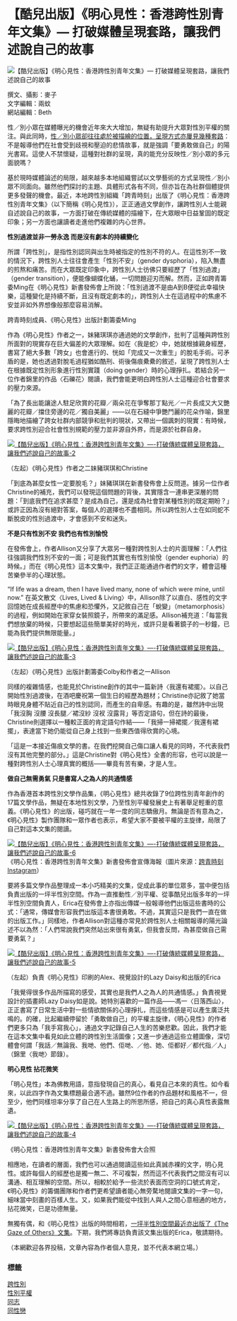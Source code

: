 # 【酷兒出版】《明心見性：香港跨性別青年文集》— 打破媒體呈現套路，讓我們述說自己的故事

![【酷兒出版】《明心見性：香港跨性別青年文集》— 打破媒體呈現套路，讓我們述說自己的故事](https://www.inmediahk.net/files/styles/w775/public/column_images/%E3%80%90%E9%85%B7%E5%85%92%E5%87%BA%E7%89%88%E3%80%91%E3%80%8A%E6%98%8E%E5%BF%83%E8%A6%8B%E6%80%A7%EF%BC%9A%E9%A6%99%E6%B8%AF%E8%B7%A8%E6%80%A7%E5%88%A5%E9%9D%92%E5%B9%B4%E6%96%87%E9%9B%86%E3%80%8B%E2%80%94%E2%80%94%E6%89%93%E7%A0%B4%E5%82%B3%E7%B5%B1%E5%AA%92%E9%AB%94%E5%91%88%E7%8F%BE%E5%A5%97%E8%B7%AF%EF%BC%8C%E8%AE%93%E6%88%91%E5%80%91%E8%BF%B0%E8%AA%AA%E8%87%AA%E5%B7%B1%E7%9A%84%E6%95%85%E4%BA%8B-1.jpg?itok=kUEsilh5)

撰文、攝影：麥子  
文字編輯：兩蚊  
網站編輯：Beth  

性／別小眾在媒體曝光的機會近年來大大增加，無疑有助提升大眾對性別平權的關注。與此同時，[性／別小眾卻往往處於被描繪的位置，呈現方式亦屢見幾種套路](https://gdottv.com/main/archives/27331)：不是報導他們在社會受到歧視和壓迫的悲情故事，就是強調「要勇敢做自己」的陽光書寫。這使人不禁懷疑，這種對社群的呈現，真的能充分反映性／別小眾的多元面貌嗎？

基於現時媒體論述的局限，越來越多本地組織嘗試以文學藝術的方式呈現性／別小眾不同面向。雖然他們探討的主題、具體形式各有不同，但亦旨在為社群個體提供更多發聲的機會。最近，本地跨性別組織「跨青時刻」出版了《明心見性：香港跨性別青年文集》（以下簡稱《明心見性》），正正通過文學創作，讓跨性別人士能親自述說自己的故事，一方面打破在傳統媒體的描繪下，在大眾眼中日益鞏固的既定印象；另一方面也讓讀者走進他們複雜的内心世界。

**性別過渡並非一勞永逸 而是沒有劇本的持續變化**

所謂「跨性別」，是指性別認同與出生時被指定的性別不符的人。在這性別不一致的情況下，跨性別人士往往會產生「性別不安」（gender dysphoria），陷入無盡的煎熬和痛苦。而在大眾既定印象中，跨性別人士彷佛只要經歷了「性別過渡」（gender transition），便能像蝴蝶化蛹，一切問題迎刃而解。然而，正如跨青籌委Ming在《明心見性》新書發佈會上所說：「性別過渡不是由A到B便從此幸福快樂，這種變化是持續不斷，且沒有既定劇本的」，跨性別人士在這過程中的焦慮不安並非如外界想像般那麼容易消解。

跨青時刻成員、《明心見性》出版計劃籌委Ming

作為《明心見性》作者之一，妹豬琪琪亦通過她的文學創作，批判了這種與跨性別所面對的現實存在巨大偏差的大眾理解。如在〈我是蛇〉中，她就根據親身經歷，書寫了絕大多數「跨女」也會進行的、恍如「完成又一次重生」的脫毛手術。可矛盾的是，她也透過對脫毛過程猶如酷刑、術後傷痕纍纍的敘述，呈現了跨性別人士在根據既定性別形象進行性別實踐（doing gender）時的心理掙扎。若結合另一位作者錦里的作品〈石礫花〉閱讀，我們會能更明白跨性別人士這種迎合社會要求的壓力來源。

「為了長出能讓途人駐足欣賞的花瓣／兩朵花在爭奪那丁點光／一片長成又大又艷麗的花瓣／擋住旁邊的花／獨自美麗」——以在石縫中爭艷鬥麗的花朵作喻，錦里隱晦地描繪了跨女社群内部競爭和批判的現狀，又帶出一個諷刺的現實：有時候，要求跨性別迎合社會性別規範的壓力並非源自外界，而是源於社群自身。

[![【酷兒出版】《明心見性：香港跨性別青年文集》—-打破傳統媒體呈現套路，讓我們述說自己的故事-2](https://live.staticflickr.com/65535/53034694102_d95fbe1f4b_b.jpg)](https://www.flickr.com/gp/inmediahk/61P6dM7Q9P "【酷兒出版】《明心見性：香港跨性別青年文集》—-打破傳統媒體呈現套路，讓我們述說自己的故事-2")

（左起）《明心見性》作者之二妹豬琪琪和Christine

「到底為甚麼女性一定要脫毛？」妹豬琪琪在新書發佈會上反問道。據另一位作者Christine的補充，我們可以發現這個問題的背後，其實隱含一連串更深層的問題：「到底我們在追求甚麼？是成為自己，還是成為社會對某種性別的既定期盼？」或許正因為沒有絕對答案，每個人的選擇也不盡相同。所以跨性別人士在如同蛇不斷脫皮的性別過渡中，才會感到不安和迷失。

**不是只有性別不安 我們也有性別愉悅**

在發佈會上，作者Allison又分享了大眾另一種對跨性別人士的片面理解：「人們往往強調我們性別不安的一面；可是我們其實也有性別愉悅（gender euphoria）的時候。」而在《明心見性》這本文集中，我們正正能通過作者們的文字，體會這種苦樂參半的心理狀態。

“If life was a dream, then I have lived many, none of which were mine, until now.” 在英文散文〈Lives, Lived & Living〉中，Allison除了以直白、感性的文字回憶她在成長經歷中的焦慮和恐懼外，又記敘自己在「蛻變」（metamorphosis）的過程，例如開始在家穿女裝照鏡子，所帶來的滿足感。Allison補充道：「每當我們想放棄的時候，只要想起這些簡單美好的時光，或許只是看著鏡子的一秒鐘，已能為我們提供無限能量。」

[![【酷兒出版】《明心見性：香港跨性別青年文集》—-打破傳統媒體呈現套路，讓我們述說自己的故事-3](https://live.staticflickr.com/65535/53035667970_886c8a8347_b.jpg)](https://www.flickr.com/gp/inmediahk/hhoZ0T7c99 "【酷兒出版】《明心見性：香港跨性別青年文集》—-打破傳統媒體呈現套路，讓我們述說自己的故事-3")

（左起）《明心見性》出版計劃籌委Colby和作者之一Allison

同樣的複雜情感，也能見於Christine創作的其中一篇新詩〈我還有裙擺〉。以自己開始性別過渡後，在酒吧慶祝第一個生日的經歷為題材；Christine亦記敘了她當時眼見身體不貼近自己的性別認同，而產生的自卑感。有趣的是，雖然詩中出現「我沒胸 沒腰 沒長腿／裙沒紗 沒衩 沒露背」等否定語句，但在詩的最後，Christine則選擇以一種較正面的肯定語句作結——「我掃一掃裙擺／我還有裙擺」，表達當下她仍能從自己身上找到一些東西值得欣賞的心境。

「這是一本接近傷痕文學的書。在我們挖開自己傷口讓人看見的同時，不代表我們沒有其他完整的部分。」這是Christine對《明心見性》全書的形容，也可以說是一種對跨性別人士心理真實的概括——畢竟有苦有樂，才是人生。

**做自己無需勇氣 只是書寫人之為人的共通情感**

作為香港首本跨性別文學作品集，《明心見性》總共收錄了9位跨性別青年創作的17篇文學作品，無疑在本地性別文學，乃至性別平權發展史上有著舉足輕重的意義。《明心見性》的出版，碰巧就在一年一度的同志驕傲月。無論是否有意為之，《明心見性》製作團隊和一眾作者也表示，希望大家不要被平權的主旋律，局限了自己對這本文集的閱讀。

[![【酷兒出版】《明心見性：香港跨性別青年文集》—-打破傳統媒體呈現套路，讓我們述說自己的故事-6](https://live.staticflickr.com/65535/53035668205_1d4feab935_b.jpg)](https://www.flickr.com/gp/inmediahk/76691815J0 "【酷兒出版】《明心見性：香港跨性別青年文集》—-打破傳統媒體呈現套路，讓我們述說自己的故事-6") 
《明心見性：香港跨性別青年文集》新書發佈會宣傳海報（圖片來源：[跨青時刻 Instagram](https://www.instagram.com/p/Csp5XCtv22i/)）

要將多篇文學作品整理成一本小巧精美的文集，促成此事的單位眾多，當中便包括負責出版的一坪半性別空間。作為一直推動性／別平權、從事酷兒出版多年的一坪半性別空間負責人，Erica在發佈會上亦指出傳媒一般報導他們出版這些書時的公式：「通常，傳媒會形容我們出版這本書很勇敢。不過，其實這只是我們一直在做的出版工作。」同樣地，作者Allison對這種亦常見於跨性別人士相關報導的陽光論述不以為然：「人們常說我們突然站出來很有勇氣，但我會反問，為甚麼做自己需要勇氣？」

[![【酷兒出版】《明心見性：香港跨性別青年文集》—-打破傳統媒體呈現套路，讓我們述說自己的故事-5](https://live.staticflickr.com/65535/53035458939_d2d20dea93_b.jpg)](https://www.flickr.com/gp/inmediahk/G515D8700b "【酷兒出版】《明心見性：香港跨性別青年文集》—-打破傳統媒體呈現套路，讓我們述說自己的故事-5")

（左起）負責《明心見性》印刷的Alex、視覺設計的Lazy Daisy和出版的Erica

「我覺得很多作品所描寫的感受，其實也是我們人之為人的共通情感。」負責視覺設計的插畫師Lazy Daisy如是說。她特別喜歡的一篇作品——馮一〈日落西山〉，正正書寫了日常生活中對一些情欲關係的心理掙扎，而這些情感是可以產生廣泛共鳴的。的確，比起繼續停留於「勇敢做自己」的平權主旋律，《明心見性》的作者們更多只為「我手寫我心」，通過文字記錄自己人生的苦樂悲歡。因此，我們才能在這本文集中看見如此立體的跨性別生活圖像；又進一步通過這些立體圖像，深切體會何謂「我話／無論我、我哋、他們、佢哋、／他、她、佢都好／都代指／人」（錦里〈我哋〉節錄）。

**明心見性 拈花微笑**

「明心見性」本為佛教用語，意指發現自己的真心，看見自己本來的真性。如今看來，以此四字作為文集標題最合適不過。雖然9位作者的作品題材和風格不一，但至少，他們同樣坦率分享了自己在人生路上的所思所感，把自己的真心真性表露無遺。

[![【酷兒出版】《明心見性：香港跨性別青年文集》—-打破傳統媒體呈現套路，讓我們述說自己的故事-4](https://live.staticflickr.com/65535/53035668045_c442f4363a_b.jpg)](https://www.flickr.com/gp/inmediahk/VL7rNiSRe7 "【酷兒出版】《明心見性：香港跨性別青年文集》—-打破傳統媒體呈現套路，讓我們述說自己的故事-4")

《明心見性：香港跨性別青年文集》新書發佈會大合照

相應地，在讀者的層面，我們也可以通過閱讀這些如此真誠赤裸的文字，明心見性。或許每個人的經歷也是獨一無二、不可複製，然而這不代表我們之間沒有可以溝通、相互理解的空間。所以，相較於給予一些流於表面而空洞的口號式肯定，《明心見性》的籌備團隊和作者們更希望讀者能心無旁騖地閱讀文集的一字一句，細味當中刻畫的百樣人生。又，如果我們能從中找到人與人之間心意相通的地方，拈花微笑，已是功德無量。

無獨有偶，和《明心見性》出版的時間相若，[一坪半性別空間最近亦出版了《The Gaze of Others》文集](https://gdottv.com/main/archives/31589)。下期，我們將專訪負責該文集出版的Erica，敬請期待。

（本網歡迎各界投稿，文章內容為作者個人意見，並不代表本網立場。）

### 標籤
[跨性別](https://www.inmediahk.net/taxonomy/term/502791)  
[性別平權](https://www.inmediahk.net/taxonomy/term/530117)  
[同志](https://www.inmediahk.net/taxonomy/term/501356)  
[同性戀](https://www.inmediahk.net/taxonomy/term/501259)  